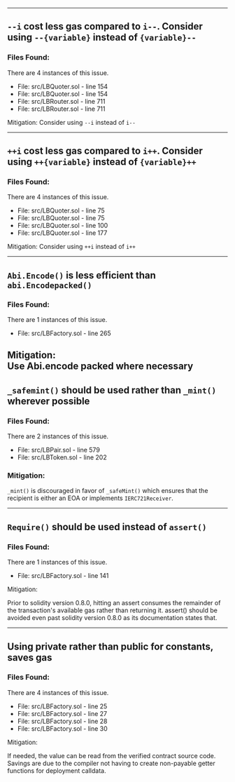  --- 
 ## `--i` cost less gas compared to `i--`. Consider using `--{variable}` instead of `{variable}--` 
 ### Files Found: 
 There are 4 instances of this issue. 
 - File: src/LBQuoter.sol - line 154 
 - File: src/LBQuoter.sol - line 154 
 - File: src/LBRouter.sol - line 711 
 - File: src/LBRouter.sol - line 711 
 
 
 Mitigation: 
Consider using `--i` instead of `i--` 

---

 ## `++i` cost less gas compared to `i++`. Consider using `++{variable}` instead of `{variable}++` 
 ### Files Found: 
 There are 4 instances of this issue. 
 - File: src/LBQuoter.sol - line 75 
 - File: src/LBQuoter.sol - line 75 
 - File: src/LBQuoter.sol - line 100 
 - File: src/LBQuoter.sol - line 177 

 Mitigation: 
 Consider using `++i` instead of `i++` 

 --- 
 ## `Abi.Encode()` is less efficient than `abi.Encodepacked()` 
 ### Files Found: 
 There are 1 instances of this issue. 
 - File: src/LBFactory.sol - line 265 
 
Mitigation:  
Use Abi.encode packed where necessary 
 --- 

 ## `_safemint()` should be used rather than `_mint()` wherever possible 
 ### Files Found: 
 There are 2 instances of this issue. 
 - File: src/LBPair.sol - line 579 
- File: src/LBToken.sol - line 202 
 
 ### Mitigation: 
 `_mint()` is discouraged in favor of `_safeMint()` which ensures that the recipient is either an EOA or implements `IERC721Receiver`. 

 --- 
 ## `Require()` should be used instead of `assert()` 
 ### Files Found: 
 There are 1 instances of this issue. 
 - File: src/LBFactory.sol - line 141 
 
Mitigation: 

 Prior to solidity version 0.8.0, hitting an assert consumes the remainder of the transaction's available gas rather than returning it. assert() should be avoided even past solidity version 0.8.0 as its documentation states that. 
 
 --- 
 ## Using private rather than public for constants, saves gas 
 ### Files Found: 
 There are 4 instances of this issue. 
 - File: src/LBFactory.sol - line 25 
 - File: src/LBFactory.sol - line 27 
 - File: src/LBFactory.sol - line 28 
 - File: src/LBFactory.sol - line 30 
 
 Mitigation: 
 
If needed, the value can be read from the verified contract source code. Savings are due to the compiler not having to create non-payable getter functions for deployment calldata. 

